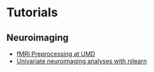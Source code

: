 # Tutorials

## Neuroimaging
- [fMRI Preprocessing at UMD](https://github.com/hspopal/tutorials/tree/main/neuroimaging/umd_preprocessing)
- [Univariate neuroimaging analyses with nilearn](https://github.com/hspopal/tutorials/tree/main/neuroimaging/univariate_analyses)

